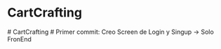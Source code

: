 ﻿# CartCrafting
#   C a r t C r a f t i n g  
 #   P r i m e r   c o m m i t :   C r e o   S c r e e n   d e   L o g i n   y   S i n g u p   - >   S o l o   F r o n E n d  
 